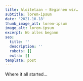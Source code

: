 ```yaml
---
title: Aloitetaan – Beginnen wir…
subtitle: lorem-ipsum
date: '2021-10-18'
thumb_image_alt: lorem-ipsum
image_alt: lorem-ipsum
excerpt: Wo alles begann
seo:
  title: ''
  description: ''
  robots: []
  extra: []
template: post
---
```

Where it all started...
